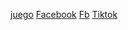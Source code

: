 [juego](www.min.com)
[Facebook](https://www.facebook.com/)
[Fb](https://www.facebook.com/)
[Tiktok](https://www.tikok.com/es)

